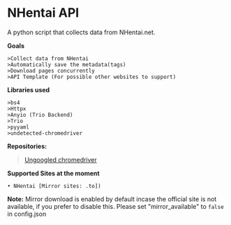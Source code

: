 # NHentai API
A python script that collects data from NHentai.net. 

**Goals**
```
>Collect data from NHentai
>Automatically save the metadata(tags)
>Download pages concurrently
>API Template (For possible other websites to support)
```

**Libraries used**
```
>bs4 
>Httpx
>Anyio (Trio Backend)
>Trio
>pyyaml
>undetected-chromedriver 
```
**Repositories:**


>[Ungoogled chromedriver](https://github.com/ultrafunkamsterdam/undetected-chromedriver)


**Supported Sites at the moment**
```
• NHentai [Mirror sites: .to])
```

**Note:**
Mirror download is enabled by default incase the official site is not available, if you prefer
to disable this. Please set "mirror_available" to `false` in config.json
